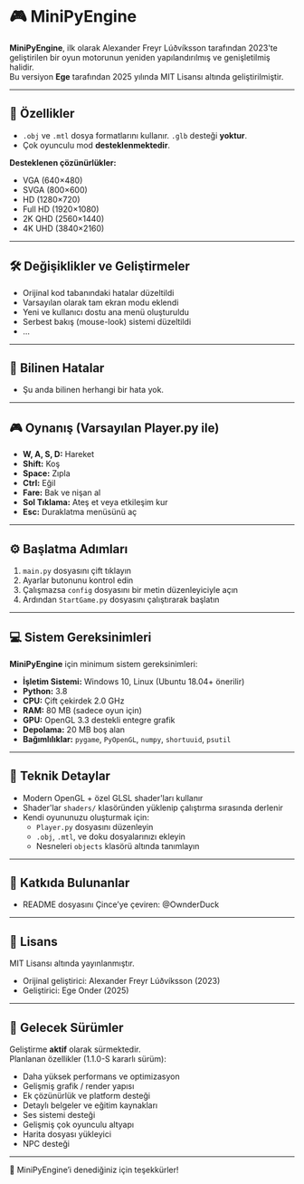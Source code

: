 # 🎮 MiniPyEngine

**MiniPyEngine**, ilk olarak Alexander Freyr Lúðvíksson tarafından 2023'te geliştirilen bir oyun motorunun yeniden yapılandırılmış ve genişletilmiş halidir.  
Bu versiyon **Ege** tarafından 2025 yılında MIT Lisansı altında geliştirilmiştir.

---

## 🚀 Özellikler

- `.obj` ve `.mtl` dosya formatlarını kullanır. `.glb` desteği **yoktur**.  
- Çok oyunculu mod **desteklenmektedir**.

**Desteklenen çözünürlükler:**
- VGA (640×480)
- SVGA (800×600)
- HD (1280×720)
- Full HD (1920×1080)
- 2K QHD (2560×1440)
- 4K UHD (3840×2160)

---

## 🛠️ Değişiklikler ve Geliştirmeler

- Orijinal kod tabanındaki hatalar düzeltildi  
- Varsayılan olarak tam ekran modu eklendi  
- Yeni ve kullanıcı dostu ana menü oluşturuldu  
- Serbest bakış (mouse-look) sistemi düzeltildi  
- ...

---

## 🐞 Bilinen Hatalar

- Şu anda bilinen herhangi bir hata yok.

---

## 🎮 Oynanış (Varsayılan Player.py ile)

- **W, A, S, D:** Hareket  
- **Shift:** Koş  
- **Space:** Zıpla  
- **Ctrl:** Eğil  
- **Fare:** Bak ve nişan al  
- **Sol Tıklama:** Ateş et veya etkileşim kur  
- **Esc:** Duraklatma menüsünü aç

---

## ⚙️ Başlatma Adımları

1. `main.py` dosyasını çift tıklayın  
2. Ayarlar butonunu kontrol edin  
3. Çalışmazsa `config` dosyasını bir metin düzenleyiciyle açın  
4. Ardından `StartGame.py` dosyasını çalıştırarak başlatın

---

## 💻 Sistem Gereksinimleri

**MiniPyEngine** için minimum sistem gereksinimleri:

- **İşletim Sistemi:** Windows 10, Linux (Ubuntu 18.04+ önerilir)  
- **Python:** 3.8  
- **CPU:** Çift çekirdek 2.0 GHz  
- **RAM:** 80 MB (sadece oyun için)  
- **GPU:** OpenGL 3.3 destekli entegre grafik  
- **Depolama:** 20 MB boş alan  
- **Bağımlılıklar:** `pygame`, `PyOpenGL`, `numpy`, `shortuuid`, `psutil`

---

## 🧪 Teknik Detaylar

- Modern OpenGL + özel GLSL shader'ları kullanır  
- Shader'lar `shaders/` klasöründen yüklenip çalıştırma sırasında derlenir  
- Kendi oyununuzu oluşturmak için:  
  - `Player.py` dosyasını düzenleyin  
  - `.obj`, `.mtl`, ve doku dosyalarınızı ekleyin  
  - Nesneleri `objects` klasörü altında tanımlayın

---

## 🤝 Katkıda Bulunanlar

- README dosyasını Çince’ye çeviren: @OwnderDuck

---

## 📄 Lisans

MIT Lisansı altında yayınlanmıştır.  
- Orijinal geliştirici: Alexander Freyr Lúðvíksson (2023)  
- Geliştirici: Ege Onder (2025)

---

## 🌟 Gelecek Sürümler

Geliştirme **aktif** olarak sürmektedir.  
Planlanan özellikler (1.1.0-S kararlı sürüm):

- Daha yüksek performans ve optimizasyon  
- Gelişmiş grafik / render yapısı  
- Ek çözünürlük ve platform desteği  
- Detaylı belgeler ve eğitim kaynakları  
- Ses sistemi desteği  
- Gelişmiş çok oyunculu altyapı  
- Harita dosyası yükleyici  
- NPC desteği  

---

🎉 MiniPyEngine’i denediğiniz için teşekkürler!

